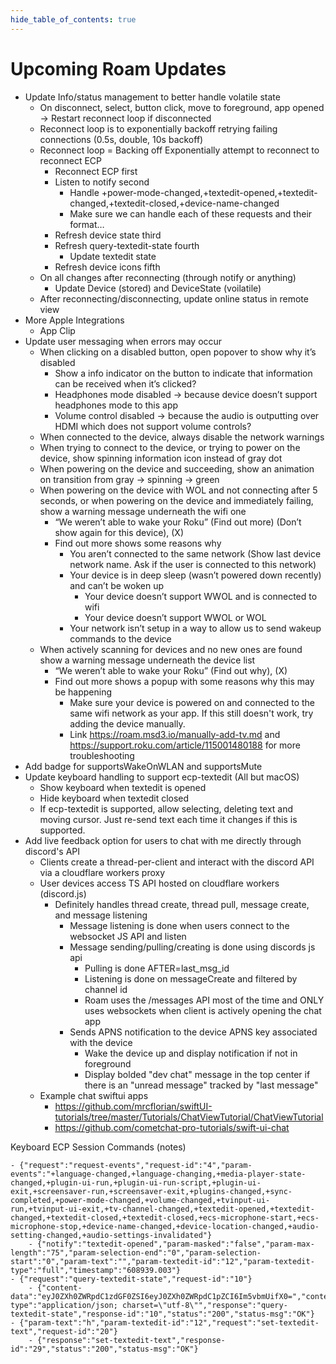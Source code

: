 ```yaml
---
hide_table_of_contents: true
---
```


# Upcoming Roam Updates

-   Update Info/status management to better handle volatile state
    -   On disconnect, select, button click, move to foreground, app opened -> Restart reconnect loop if disconnected
    -   Reconnect loop is to exponentially backoff retrying failing connections (0.5s, double, 10s backoff)
    -   Reconnect loop = Backing off Exponentially attempt to reconnect to reconnect ECP
        -   Reconnect ECP first
        -   Listen to notify second
            -   Handle +power-mode-changed,+textedit-opened,+textedit-changed,+textedit-closed,+device-name-changed
            -   Make sure we can handle each of these requests and their format…
        -   Refresh device state third
        -   Refresh query-textedit-state fourth
            -   Update textedit state
        -   Refresh device icons fifth
    -   On all changes after reconnecting (through notify or anything)
        -   Update Device (stored) and DeviceState (voilatile)
    -   After reconnecting/disconnecting, update online status in remote view
-   More Apple Integrations
    -   App Clip
-   Update user messaging when errors may occur
    -   When clicking on a disabled button, open popover to show why it’s disabled
        -   Show a info indicator on the button to indicate that information can be received when it’s clicked?
        -   Headphones mode disabled -> because device doesn’t support headphones mode to this app
        -   Volume control disabled -> because the audio is outputting over HDMI which does not support volume controls?
    -   When connected to the device, always disable the network warnings
    -   When trying to connect to the device, or trying to power on the device, show spinning information icon instead of gray dot
    -   When powering on the device and succeeding, show an animation on transition from gray -> spinning -> green
    -   When powering on the device with WOL and not connecting after 5 seconds, or when powering on the device and immediately failing, show a warning message underneath the wifi one
        -   “We weren’t able to wake your Roku” (Find out more) (Don’t show again for this device), (X)
        -   Find out more shows some reasons why
            -   You aren’t connected to the same network (Show last device network name. Ask if the user is connected to this network)
            -   Your device is in deep sleep (wasn’t powered down recently) and can’t be woken up
                -   Your device doesn’t support WWOL and is connected to wifi
                -   Your device doesn’t support WWOL or WOL
            -   Your network isn’t setup in a way to allow us to send wakeup commands to the device
    -   When actively scanning for devices and no new ones are found show a warning message underneath the device list
        -   “We weren’t able to wake your Roku” (Find out why), (X)
        -   Find out more shows a popup with some reasons why this may be happening
            -   Make sure your device is powered on and connected to the same wifi network as your app. If this still doesn't work, try adding the device manually.
            -   Link https://roam.msd3.io/manually-add-tv.md and https://support.roku.com/article/115001480188 for more troubleshooting
-   Add badge for supportsWakeOnWLAN and supportsMute
-   Update keyboard handling to support ecp-textedit (All but macOS)
    -   Show keyboard when textedit is opened
    -   Hide keyboard when textedit closed
    -   If ecp-textedit is supported, allow selecting, deleting text and moving cursor. Just re-send text each time it changes if this is supported.
-   Add live feedback option for users to chat with me directly through discord's API
    -   Clients create a thread-per-client and interact with the discord API via a cloudflare workers proxy
    -   User devices access TS API hosted on cloudflare workers (discord.js)
        -   Definitely handles thread create, thread pull, message create, and message listening
            -   Message listening is done when users connect to the websocket JS API and listen
            -   Message sending/pulling/creating is done using discords js api
                -   Pulling is done AFTER=last_msg_id
                -   Listening is done on messageCreate and filtered by channel id
                -   Roam uses the /messages API most of the time and ONLY uses websockets when client is actively opening the chat app
            -   Sends APNS notification to the device APNS key associated with the device
                -   Wake the device up and display notification if not in foreground
                -   Display bolded "dev chat" message in the top center if there is an "unread message" tracked by "last message"
    -   Example chat swiftui apps
        -   https://github.com/mrcflorian/swiftUI-tutorials/tree/master/Tutorials/ChatViewTutorial/ChatViewTutorial
        -   https://github.com/cometchat-pro-tutorials/swift-ui-chat

Keyboard ECP Session Commands (notes)

```
- {"request":"request-events","request-id":"4","param-events":"+language-changed,+language-changing,+media-player-state-changed,+plugin-ui-run,+plugin-ui-run-script,+plugin-ui-exit,+screensaver-run,+screensaver-exit,+plugins-changed,+sync-completed,+power-mode-changed,+volume-changed,+tvinput-ui-run,+tvinput-ui-exit,+tv-channel-changed,+textedit-opened,+textedit-changed,+textedit-closed,+textedit-closed,+ecs-microphone-start,+ecs-microphone-stop,+device-name-changed,+device-location-changed,+audio-setting-changed,+audio-settings-invalidated"}
    - {"notify":"textedit-opened","param-masked":"false","param-max-length":"75","param-selection-end":"0","param-selection-start":"0","param-text":"","param-textedit-id":"12","param-textedit-type":"full","timestamp":"608939.003"}
- {"request":"query-textedit-state","request-id":"10"}
    - {"content-data":"eyJ0ZXh0ZWRpdC1zdGF0ZSI6eyJ0ZXh0ZWRpdC1pZCI6Im5vbmUifX0=","content-type":"application/json; charset=\"utf-8\"","response":"query-textedit-state","response-id":"10","status":"200","status-msg":"OK"}
- {"param-text":"h","param-textedit-id":"12","request":"set-textedit-text","request-id":"20"}
    - {"response":"set-textedit-text","response-id":"29","status":"200","status-msg":"OK"}
```
